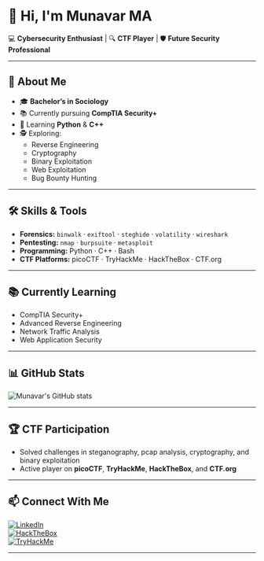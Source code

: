 # 👋 Hi, I'm Munavar MA  

💻 **Cybersecurity Enthusiast** | 🔍 **CTF Player** | 🛡 **Future Security Professional**  

---

## 🚀 About Me
- 🎓 **Bachelor’s in Sociology**  
- 📚 Currently pursuing **CompTIA Security+**  
- 🐍 Learning **Python** & **C++**  
- 🕵️ Exploring:
  - Reverse Engineering  
  - Cryptography  
  - Binary Exploitation  
  - Web Exploitation  
  - Bug Bounty Hunting  

---

## 🛠️ Skills & Tools
- **Forensics:** `binwalk` · `exiftool` · `steghide` · `volatility` · `wireshark`  
- **Pentesting:** `nmap` · `burpsuite` · `metasploit`  
- **Programming:** Python · C++ · Bash  
- **CTF Platforms:** picoCTF · TryHackMe · HackTheBox · CTF.org  

---

## 📚 Currently Learning
- CompTIA Security+  
- Advanced Reverse Engineering  
- Network Traffic Analysis  
- Web Application Security  

---

## 📊 GitHub Stats
![Munavar's GitHub stats](https://github-readme-stats.vercel.app/api?username=MUNAVIIR&show_icons=true&theme=radical)

---

## 🏆 CTF Participation
- Solved challenges in steganography, pcap analysis, cryptography, and binary exploitation  
- Active player on **picoCTF**, **TryHackMe**, **HackTheBox**, and **CTF.org**  

---

## 📫 Connect With Me
[![LinkedIn](https://img.shields.io/badge/LinkedIn-blue?logo=linkedin)](https://www.linkedin.com/in/munavarma)  
[![HackTheBox](https://img.shields.io/badge/HackTheBox-9FEF00?logo=hackthebox&logoColor=black)](https://app.hackthebox.com/profile/)  
[![TryHackMe](https://img.shields.io/badge/TryHackMe-red?logo=tryhackme&logoColor=white)](https://tryhackme.com/p/)  

---

<!--
**MUNAVIIR/MUNAVIIR** is a ✨ _special_ ✨ repository because its `README.md` (this file) appears on your GitHub profile.

Here are some ideas to get you started:

- 🔭 I’m currently working on ...
- 🌱 I’m currently learning ...
- 👯 I’m looking to collaborate on ...
- 🤔 I’m looking for help with ...
- 💬 Ask me about ...
- 📫 How to reach me: ...
- 😄 Pronouns: ...
- ⚡ Fun fact: ...
-->
